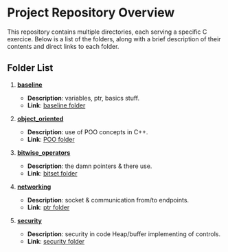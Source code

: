 # Project Repository Overview

This repository contains multiple directories, each serving a specific C exercice. Below is a list of the folders, along with a brief description of their contents and direct links to each folder.

## Folder List

1. **[baseline](./baseline)**
   - **Description**: variables, ptr, basics stuff.
   - **Link**: [baseline folder](./baseline)

2. **[object_oriented](./poo)**
   - **Description**: use of POO concepts in C++.
   - **Link**: [POO folder](./poo)

3. **[bitwise_operators](./bitset)**
   - **Description**: the damn pointers & there use.
   - **Link**: [bitset folder](./bitset)

4. **[networking](./network)**
   - **Description**: socket & communication from/to endpoints.
   - **Link**: [ptr folder](./network)

5. **[security](./security)**
   - **Description**: security in code Heap/buffer implementing of controls.
   - **Link**: [security folder](./security)
